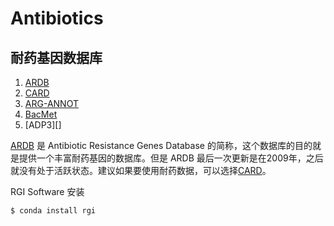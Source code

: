 # Antibiotics

## 耐药基因数据库

1. [ARDB][]
2. [CARD][]
3. [ARG-ANNOT][]
4. [BacMet][]
5. [ADP3][]



[ARDB][] 是 Antibiotic Resistance Genes Database 的简称，这个数据库的目的就是提供一个丰富耐药基因的数据库。但是 ARDB 最后一次更新是在2009年，之后就没有处于活跃状态。建议如果要使用耐药数据，可以选择[CARD][]。



RGI Software 安装

```
$ conda install rgi
```













[ARDB]: https://ardb.cbcb.umd.edu/
[CARD]: https://card.mcmaster.ca/
[ARG-ANNOT]: http://en.mediterranee-infection.com/article.php?laref=283%26titre=arg-annot
[BacMet]: http://bacmet.biomedicine.gu.se/
